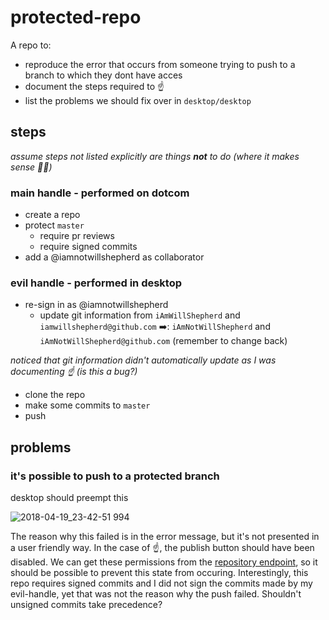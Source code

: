# protected-repo
A repo to:
  * reproduce the error that occurs from someone trying to push to a branch to which they dont have acces
  * document the steps required to :point_up:
  * list the problems we should fix over in `desktop/desktop` 

## steps
_assume steps not listed explicitly are things **not** to do (where it makes sense :man_shrugging:)_

### main handle - performed on dotcom
* create a repo
* protect `master`
  * require pr reviews
  * require signed commits
* add a @iamnotwillshepherd as collaborator

### evil handle - performed in desktop
* re-sign in as @iamnotwillshepherd
  * update git information from `iAmWillShepherd` and `iamwillshepherd@github.com` :arrow_right:: `iAmNotWillShepherd` and `iAmNotWillShepherd@github.com` (remember to change back)
  
_noticed that git information didn't automatically update as I was documenting :point_up: (is this a bug?)_

* clone the repo
* make some commits to `master`
* push

## problems

### it's possible to push to a protected branch
desktop should preempt this

![2018-04-19_23-42-51 994](https://github.com/iAmWillShepherd/protected-repo/blob/master/2018-04-19_23-42-51.994.png)

The reason why this failed is in the error message, but it's not presented in a user friendly way. In the case of :point_up:, the publish button should have been disabled. We can get these permissions from the [repository endpoint](https://developer.github.com/v3/repos/#response), so it should be possible to prevent this state from occuring. Interestingly, this repo requires signed commits and I did not sign the commits made by my evil-handle, yet that was not the reason why the push failed. Shouldn't unsigned commits take precedence?
